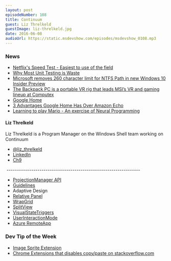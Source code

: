```yaml
---
layout: post
episodeNumber: 108
title: Continuum
guest: Liz Threlkeld
guestImage: liz-threlkeld.jpg
date: 2016-06-08
audioUrl: https://static.msdevshow.com/episodes/msdevshow_0108.mp3
---
```


### News

 - [Netflix's Speed Test - Easiest to use of the field](https://fast.com/)
 - [Why Most Unit Testing is Waste](http://rbcs-us.com/documents/Why-Most-Unit-Testing-is-Waste.pdf)
 - [Microsoft removes 260 character limit for NTFS Path in new Windows 10 Insider Preview](http://mspoweruser.com/ntfs-260-character-windows-10)
 - [The Backpack PC is a portable VR rig that leads MSI’s VR and gaming lineup at Computex](http://www.pcworld.com/article/3075740/laptop-computers/the-backpack-pc-is-a-portable-vr-rig-that-leads-msis-vr-and-gaming-lineup-at-computex.html)
 - [Google Home](https://home.google.com/)
  - [3 Advantages Google Home Has Over Amazon Echo](http://www.fool.com/investing/general/2016/06/04/3-advantages-google-home-has-over-amazon-echo.aspx)
 - [Learning to play Mario - An exercise of Neural Programming](https://youtu.be/qv6UVOQ0F44)

#### Liz Threlkeld

Liz Threlkeld is a Program Manager on the Windows Shell team working on Continuum

 - [@liz_threlkeld](https://twitter.com/liz_threlkeld)
 - [LinkedIn](https://www.linkedin.com/in/elizabeth-threlkeld-03296a89)
 - [Ch9](https://channel9.msdn.com/Events/Speakers/Liz-Threlkeld)

 -----------------------------------------------------------------

 - [ProjectionManager API](https://msdn.microsoft.com/library/windows/apps/dn281126)
 - [Guidelines](https://msdn.microsoft.com/en-us/library/windows/apps/dn495078.aspx)
 - Adaptive Design
  - [Relative Panel](https://msdn.microsoft.com/library/windows/apps/windows.ui.xaml.controls.relativepanel.aspx)
  - [WrapGrid](https://msdn.microsoft.com/en-us/library/windows/apps/windows.ui.xaml.controls.wrapgrid)
  - [SplitView](https://msdn.microsoft.com/en-us/windows/uwp/controls-and-patterns/split-view)
  - [VisualStateTriggers](https://msdn.microsoft.com/library/windows/apps/windows.ui.xaml.visualstate.statetriggers.aspx)
 - [UserInteractionMode](https://msdn.microsoft.com/en-us/library/windows/apps/windows.ui.viewmanagement.userinteractionmode)
 - [Azure RemoteApp](https://www.remoteapp.windowsazure.com)
 
### Dev Tip of the Week

 - [Image Sprite Extension](https://visualstudiogallery.msdn.microsoft.com/8bb845e9-5717-4eae-aed3-1fdf6fe5819a)
 - [Chrome Extensions that disables copy/paste on stackoverflow.com](https://chrome.google.com/webstore/detail/anti-copy-pasta/bpmjllnllinemdobdpbphdnoaanjpkkb)